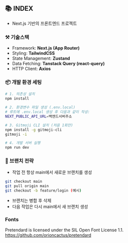 ## 📚 INDEX

- Next.js 기반의 프론트엔드 프로젝트

### ⚒️ 기술스택

- Framework: **Next.js (App Router)**
- Styling: **TailwindCSS**
- State Management: **Zustand**
- Data Fetching: **Tanstack Query (react-query)**
- HTTP Client: **Axios**

### 📦 개발 환경 세팅

```bash
# 1. 의존성 설치
npm install

# 2. 환경변수 파일 생성 (.env.local)
# 루트에 .env.local 생성 후 다음과 같이 작성:
NEXT_PUBLIC_API_URL=백엔드서버주소

# 3. Gitmoji CLI 설치 (처음 1회만)
npm install -g gitmoji-cli
gitmoji -i

# 4. 개발 서버 실행
npm run dev
```

### 🚀 브랜치 전략

- 작업 전 항상 main에서 새로운 브랜치를 생성

```bash
git checkout main
git pull origin main
git checkout -b feature/login (예시)
```

- 브랜치는 병합 후 삭제
- 다음 작업은 다시 main에서 새 브랜치 생성

### Fonts

Pretendard is licensed under the SIL Open Font License 1.1.  
https://github.com/orioncactus/pretendard
